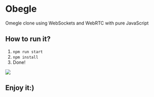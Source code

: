 # Obegle 
Omegle clone using WebSockets and WebRTC with pure JavaScript

## How to run it?
1. `npm run start`
2. `npm install`
3. Done!

<img src="https://i.ibb.co/cvBxPzq/449-F3-BE1-1223-46-D6-8-A6-C-A4-F36-C2-B2362.jpg" />

## Enjoy it:)
